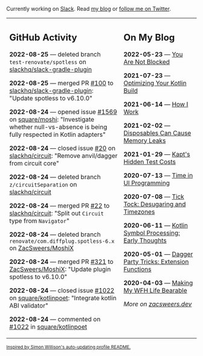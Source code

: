 Currently working on [Slack](https://slack.com/). Read [my blog](https://zacsweers.dev/) or [follow me on Twitter](https://twitter.com/ZacSweers).

<table><tr><td valign="top" width="60%">

## GitHub Activity
<!-- githubActivity starts -->
**2022-08-25** — deleted branch `test-renovate/spotless` on [slackhq/slack-gradle-plugin](https://github.com/slackhq/slack-gradle-plugin)

**2022-08-25** — merged PR [#100](https://github.com/slackhq/slack-gradle-plugin/pull/100) to [slackhq/slack-gradle-plugin](https://github.com/slackhq/slack-gradle-plugin): "Update spotless to v6.10.0"

**2022-08-24** — opened issue [#1569](https://github.com/square/moshi/issues/1569) on [square/moshi](https://github.com/square/moshi): "Investigate whether null-vs-absence is being fully respected in Kotlin adapters"

**2022-08-24** — closed issue [#20](https://github.com/slackhq/circuit/issues/20) on [slackhq/circuit](https://github.com/slackhq/circuit): "Remove anvil/dagger from circuit core"

**2022-08-24** — deleted branch `z/circuitSeparation` on [slackhq/circuit](https://github.com/slackhq/circuit)

**2022-08-24** — merged PR [#22](https://github.com/slackhq/circuit/pull/22) to [slackhq/circuit](https://github.com/slackhq/circuit): "Split out `Circuit` type from `Navigator`"

**2022-08-24** — deleted branch `renovate/com.diffplug.spotless-6.x` on [ZacSweers/MoshiX](https://github.com/ZacSweers/MoshiX)

**2022-08-24** — merged PR [#321](https://github.com/ZacSweers/MoshiX/pull/321) to [ZacSweers/MoshiX](https://github.com/ZacSweers/MoshiX): "Update plugin spotless to v6.10.0"

**2022-08-24** — closed issue [#1022](https://github.com/square/kotlinpoet/issues/1022) on [square/kotlinpoet](https://github.com/square/kotlinpoet): "Integrate kotlin ABI validator"

**2022-08-24** — commented on [#1022](https://github.com/square/kotlinpoet/issues/1022#issuecomment-1225912774) in [square/kotlinpoet](https://github.com/square/kotlinpoet)
<!-- githubActivity ends -->
</td><td valign="top" width="40%">

## On My Blog
<!-- blog starts -->
**2022-05-23** — [You Are Not Blocked](https://www.zacsweers.dev/you-are-not-blocked/)

**2021-07-23** — [Optimizing Your Kotlin Build](https://www.zacsweers.dev/optimizing-your-kotlin-build/)

**2021-06-14** — [How I Work](https://www.zacsweers.dev/how-i-work/)

**2021-02-02** — [Disposables Can Cause Memory Leaks](https://www.zacsweers.dev/disposables-can-cause-memory-leaks/)

**2021-01-29** — [Kapt's Hidden Test Costs](https://www.zacsweers.dev/kapts-hidden-test-costs/)

**2020-07-13** — [Time in UI Programming](https://www.zacsweers.dev/time-in-ui/)

**2020-07-08** — [Tick Tock: Desugaring and Timezones](https://www.zacsweers.dev/ticktock-desugaring-timezones/)

**2020-06-11** — [Kotlin Symbol Processing: Early Thoughts](https://www.zacsweers.dev/kotlin-symbol-processor-early-thoughts/)

**2020-05-01** — [Dagger Party Tricks: Extension Functions](https://www.zacsweers.dev/dagger-party-tricks-extension-functions/)

**2020-04-03** — [Making My WFH Life Bearable](https://www.zacsweers.dev/making-wfh-life-bearable/)
<!-- blog ends -->
_More on [zacsweers.dev](https://zacsweers.dev/)_
</td></tr></table>

<sub><a href="https://simonwillison.net/2020/Jul/10/self-updating-profile-readme/">Inspired by Simon Willison's auto-updating profile README.</a></sub>